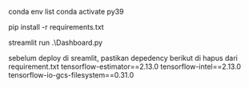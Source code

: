 conda env list
conda activate py39

pip install -r requirements.txt

streamlit run .\Dashboard.py

sebelum deploy di sreamlit, pastikan depedency berikut di hapus dari requirement.txt
tensorflow-estimator==2.13.0
tensorflow-intel==2.13.0
tensorflow-io-gcs-filesystem==0.31.0